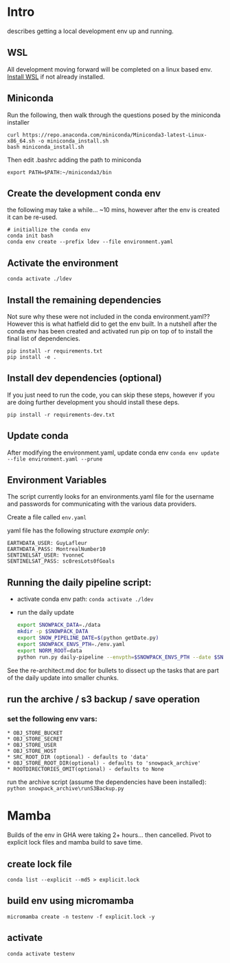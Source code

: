 # Intro

describes getting a local development env up and running.

## WSL

All development moving forward will be completed on a linux based env.
[Install WSL](https://learn.microsoft.com/en-us/windows/wsl/install) if not
already installed.

## Miniconda

Run the following, then walk through the questions posed by the miniconda
installer

```
curl https://repo.anaconda.com/miniconda/Miniconda3-latest-Linux-x86_64.sh -o miniconda_install.sh
bash miniconda_install.sh
```

Then edit .bashrc adding the path to miniconda
```
export PATH=$PATH:~/miniconda3/bin
```

## Create the development conda env

the following may take a while... ~10 mins, however after the env is created it
can be re-used.

```
# initiallize the conda env
conda init bash
conda env create --prefix ldev --file environment.yaml
```

## Activate the environment

```
conda activate ./ldev
```

## Install the remaining dependencies

Not sure why these were not included in the conda environment.yaml??  However
this is what hatfield did to get the env built.  In a nutshell after the conda
env has been created and activated run pip on top of to install the final
list of dependencies.

```
pip install -r requirements.txt
pip install -e .
```

## Install dev dependencies (optional)

If you just need to run the code, you can skip these steps, however if you are
doing further development you should install these deps.

```
pip install -r requirements-dev.txt
```

## Update conda

After modifying the environment.yaml, update conda env
`conda env update --file environment.yaml --prune`

## Environment Variables

The script currently looks for an environments.yaml file for the username and
passwords for communicating with the various data providers.

Create a file called `env.yaml`

yaml file has the following structure *example only*:

```
EARTHDATA_USER: GuyLafleur
EARTHDATA_PASS: MontrealNumber10
SENTINELSAT_USER: YvonneC
SENTINELSAT_PASS: sc0resLots0fGoals
```

## Running the daily pipeline script:

* activate conda env path:
    `conda activate ./ldev`

* run the daily update
    ``` bash
    export SNOWPACK_DATA=./data
    mkdir -p $SNOWPACK_DATA
    export SNOW_PIPELINE_DATE=$(python getDate.py)
    export SNOWPACK_ENVS_PTH=./env.yaml
    export NORM_ROOT=data
    python run.py daily-pipeline --envpth=$SNOWPACK_ENVS_PTH --date $SNOW_PIPELINE_DATE
    ```

See the re-architect.md doc for bullets to dissect up the tasks that are part
of the daily update into smaller chunks.

## run the archive / s3 backup / save operation

### set the following env vars:
    * OBJ_STORE_BUCKET
    * OBJ_STORE_SECRET
    * OBJ_STORE_USER
    * OBJ_STORE_HOST
    * SRC_ROOT_DIR (optional) - defaults to 'data'
    * OBJ_STORE_ROOT_DIR(optional) - defaults to 'snowpack_archive'
    * ROOTDIRECTORIES_OMIT(optional) - defaults to None

run the archive script (assume the dependencies have been installed):
`python snowpack_archive\runS3Backup.py`

# Mamba

Builds of the env in GHA were taking 2+ hours... then cancelled.  Pivot to
explicit lock files and mamba build to save time.

## create lock file

`conda list --explicit --md5 > explicit.lock`

## build env using micromamba

`micromamba create -n testenv -f explicit.lock -y`

## activate

`conda activate testenv`
